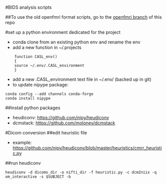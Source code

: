 #BIDS analysis scripts

##To use the old openfmri format scripts, go to the [openfmri branch](https://github.com/gablab/openfmri/tree/openfmri) of this repo

#set up a python environment dedicated for the project
* conda clone from an existing python env and rename the env
* add a new function in ~/.projects
```
    function CASL_env()
    {
    source ~/.env/.CASL_environment
    }
```
* add a new .CASL_environment text file in ~/.env/ (backed up in git)
* to update nipype package: 
```
conda config --add channels conda-forge
conda install nipype
```

##install python packages
* heudiconv: https://github.com/nipy/heudiconv
* dcmstack: https://github.com/moloney/dcmstack

#Dicom conversion
##edit heuristic file
* example: https://github.com/nipy/heudiconv/blob/master/heuristics/cmrr_heuristic.py

##run heudiconv
```
heudiconv -d dicoms_dir -o nifti_dir -f heuristic.py -c dcm2niix -q om_interactive -s $SUBJECT -b
```
